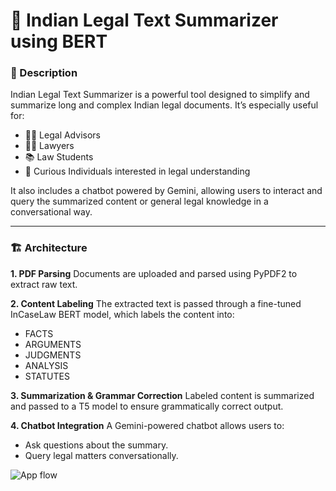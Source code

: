 # 🧾 Indian Legal Text Summarizer using BERT

### 📌 Description

Indian Legal Text Summarizer is a powerful tool designed to simplify and summarize long and complex Indian legal documents. It’s especially useful for:

- 🧑‍⚖️ Legal Advisors
- 👨‍💼 Lawyers
- 📚 Law Students
- 🧠 Curious Individuals interested in legal understanding

It also includes a chatbot powered by Gemini, allowing users to interact and query the summarized content or general legal knowledge in a conversational way.

---

### 🏗️ Architecture

**1. PDF Parsing**
Documents are uploaded and parsed using PyPDF2 to extract raw text.

**2. Content Labeling**
The extracted text is passed through a fine-tuned InCaseLaw BERT model, which labels the content into:

- FACTS
- ARGUMENTS
- JUDGMENTS
- ANALYSIS
- STATUTES

**3. Summarization & Grammar Correction**
Labeled content is summarized and passed to a T5 model to ensure grammatically correct output.

**4. Chatbot Integration**
A Gemini-powered chatbot allows users to:

- Ask questions about the summary.
- Query legal matters conversationally.

![App flow](https://aswin-asokan.github.io/legal-text-summarizer/images/app_flow.png)
